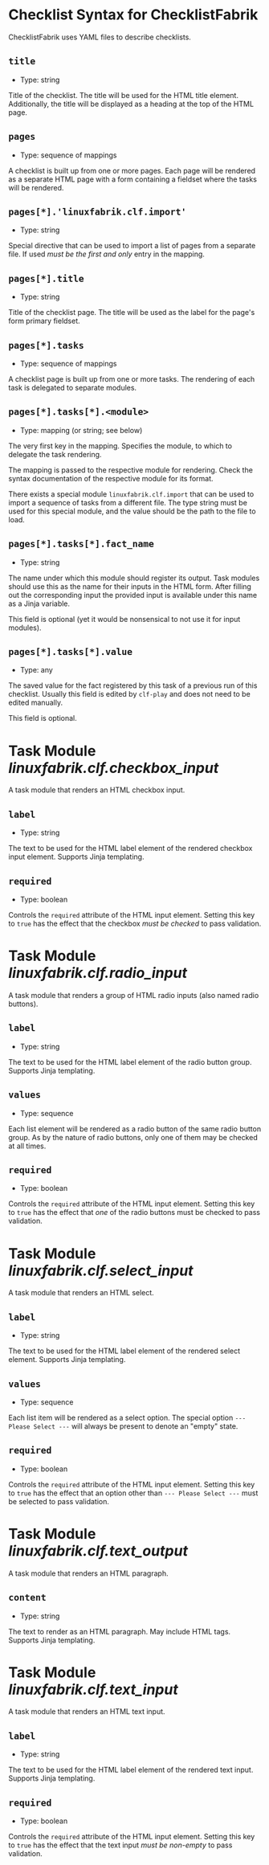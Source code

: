 # Checklist Syntax for ChecklistFabrik

ChecklistFabrik uses YAML files to describe checklists.


## `title`

* Type: string

Title of the checklist.
The title will be used for the HTML title element.
Additionally, the title will be displayed as a heading at the top of the HTML page.


## `pages`

* Type: sequence of mappings

A checklist is built up from one or more pages.
Each page will be rendered as a separate HTML page with a form containing a fieldset where the tasks will be rendered.


## `pages[*].'linuxfabrik.clf.import'`

* Type: string

Special directive that can be used to import a list of pages from a separate file.
If used *must be the first and only* entry in the mapping.


## `pages[*].title`

* Type: string

Title of the checklist page.
The title will be used as the label for the page's form primary fieldset.


## `pages[*].tasks`

* Type: sequence of mappings

A checklist page is built up from one or more tasks.
The rendering of each task is delegated to separate modules.


## `pages[*].tasks[*].<module>`

* Type: mapping (or string; see below)

The very first key in the mapping.
Specifies the module, to which to delegate the task rendering.

The mapping is passed to the respective module for rendering.
Check the syntax documentation of the respective module for its format.

There exists a special module `linuxfabrik.clf.import` that can be used to import a sequence of tasks from a different file.
The type string must be used for this special module, and the value should be the path to the file to load.


## `pages[*].tasks[*].fact_name`

* Type: string

The name under which this module should register its output.
Task modules should use this as the name for their inputs in the HTML form.
After filling out the corresponding input the provided input is available under this name as a Jinja variable.

This field is optional (yet it would be nonsensical to not use it for input modules).


## `pages[*].tasks[*].value`

* Type: any

The saved value for the fact registered by this task of a previous run of this checklist.
Usually this field is edited by `clf-play` and does not need to be edited manually.

This field is optional.


# Task Module *linuxfabrik.clf.checkbox_input*

A task module that renders an HTML checkbox input.


## `label`

* Type: string

The text to be used for the HTML label element of the rendered checkbox input element.
Supports Jinja templating.


## `required`

* Type: boolean

Controls the `required` attribute of the HTML input element.
Setting this key to `true` has the effect that the checkbox *must be checked* to pass validation.


# Task Module *linuxfabrik.clf.radio_input*

A task module that renders a group of HTML radio inputs (also named radio buttons).


## `label`

* Type: string

The text to be used for the HTML label element of the radio button group.
Supports Jinja templating.


## `values`

* Type: sequence

Each list element will be rendered as a radio button of the same radio button group.
As by the nature of radio buttons, only one of them may be checked at all times.


## `required`

* Type: boolean

Controls the `required` attribute of the HTML input element.
Setting this key to `true` has the effect that *one* of the radio buttons must be checked to pass validation.


# Task Module *linuxfabrik.clf.select_input*

A task module that renders an HTML select.


## `label`

* Type: string

The text to be used for the HTML label element of the rendered select element.
Supports Jinja templating.


## `values`

* Type: sequence

Each list item will be rendered as a select option.
The special option `--- Please Select ---` will always be present to denote an "empty" state.


## `required`

* Type: boolean

Controls the `required` attribute of the HTML input element.
Setting this key to `true` has the effect that an option other than `--- Please Select ---` must be selected to pass validation.


# Task Module *linuxfabrik.clf.text_output*

A task module that renders an HTML paragraph.


## `content`

* Type: string

The text to render as an HTML paragraph.
May include HTML tags.
Supports Jinja templating.


# Task Module *linuxfabrik.clf.text_input*

A task module that renders an HTML text input.


## `label`

* Type: string

The text to be used for the HTML label element of the rendered text input.
Supports Jinja templating.


## `required`

* Type: boolean

Controls the `required` attribute of the HTML input element.
Setting this key to `true` has the effect that the text input *must be non-empty* to pass validation.
